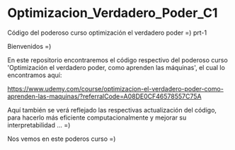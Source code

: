 # Optimizacion_Verdadero_Poder_C1
Código del poderoso curso optimización el verdadero poder =)  prt-1

Bienvenidos =) 

En este repositorio encontraremos el código respectivo del poderoso curso 'Optimización el verdadero poder, como aprenden las máquinas', el cual lo encontramos aquí:

https://www.udemy.com/course/optimizacion-el-verdadero-poder-como-aprenden-las-maquinas/?referralCode=A08DE0CF46578557C75A

Aquí también se verá reflejado las respectivas actualización del código, para hacerlo más eficiente computacionalmente y mejorar su interpretabilidad ... =)

Nos vemos en este poderos curso =)
